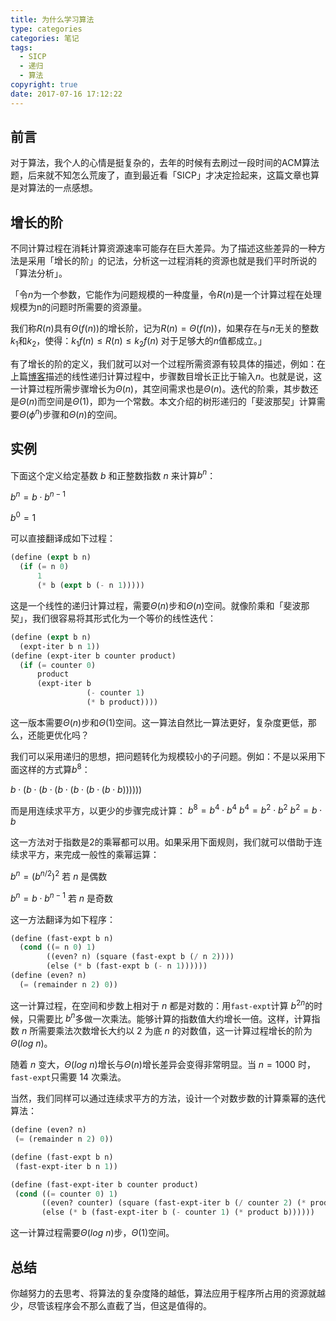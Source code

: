 ```yaml
---
title: 为什么学习算法
type: categories
categories: 笔记
tags:
  - SICP
  - 递归
  - 算法
copyright: true
date: 2017-07-16 17:12:22
---
```


## 前言

对于算法，我个人的心情是挺复杂的，去年的时候有去刷过一段时间的ACM算法题，后来就不知怎么荒废了，直到最近看「SICP」才决定捡起来，这篇文章也算是对算法的一点感想。

## 增长的阶

不同计算过程在消耗计算资源速率可能存在巨大差异。为了描述这些差异的一种方法是采用「增长的阶」的记法，分析这一过程消耗的资源也就是我们平时所说的「算法分析」。

「令$n$为一个参数，它能作为问题规模的一种度量，令$R(n)$是一个计算过程在处理规模为n的问题时所需要的资源量。

我们称$R(n)$具有$\Theta(f(n))$的增长阶，记为$R(n)=Θ(f(n))$，如果存在与$n$无关的整数$k_1$和$k_2$，使得：$k_1f(n)\leq R(n)\le k_2f(n)$ 对于足够大的$n$值都成立。」
<!-- more -->
有了增长的阶的定义，我们就可以对一个过程所需资源有较具体的描述，例如：在上篇[博客](https://www.itswincer.com/posts/aabe7c53/)描述的线性递归计算过程中，步骤数目增长正比于输入$n$。也就是说，这一计算过程所需步骤增长为$Θ(n)$，其空间需求也是$Θ(n)$。迭代的阶乘，其步数还是$Θ(n)$而空间是$Θ(1)$，即为一个常数。本文介绍的树形递归的「斐波那契」计算需要$Θ(\phi^n)$步骤和$Θ(n)$的空间。

## 实例

下面这个定义给定基数 $b$ 和正整数指数 $n$ 来计算$b^n$：

$b^n=b\cdot b^{n-1}$

$b^0=1$

可以直接翻译成如下过程：

```lisp
(define (expt b n)
  (if (= n 0)
      1
      (* b (expt b (- n 1)))))
```

这是一个线性的递归计算过程，需要$Θ(n)$步和$Θ(n)$空间。就像阶乘和「斐波那契」，我们很容易将其形式化为一个等价的线性迭代：

```lisp
(define (expt b n)
  (expt-iter b n 1))
(define (expt-iter b counter product)
  (if (= counter 0)
      product
      (expt-iter b
                 (- counter 1)
                 (* b product))))
```

这一版本需要$Θ(n)$步和$Θ(1)$空间。这一算法自然比一算法更好，复杂度更低，那么，还能更优化吗？

我们可以采用递归的思想，把问题转化为规模较小的子问题。例如：不是以采用下面这样的方式算$b^8$：

$b\cdot(b\cdot(b\cdot(b\cdot(b\cdot(b\cdot(b\cdot b))))))$

而是用连续求平方，以更少的步骤完成计算：
$b^8=b^4\cdot b^4$
$b^4=b^2\cdot b^2$
$b^2=b\cdot b$

这一方法对于指数是2的乘幂都可以用。如果采用下面规则，我们就可以借助于连续求平方，来完成一般性的乘幂运算：

$b^n=(b^{n/2})^2$				若 $n$ 是偶数

$b^n=b\cdot b^{n-1}$				若 $n$ 是奇数

这一方法翻译为如下程序：

```lisp
(define (fast-expt b n)
  (cond ((= n 0) 1)
    	((even? n) (square (fast-expt b (/ n 2))))
    	(else (* b (fast-expt b (- n 1))))))
(define (even? n)
  (= (remainder n 2) 0))
```

这一计算过程，在空间和步数上相对于 $n$ 都是对数的：用`fast-expt`计算 $b^{2n}$的时候，只需要比 $b^n$多做一次乘法。能够计算的指数值大约增长一倍。这样，计算指数 $n$ 所需要乘法次数增长大约以 $2$ 为底 $n$ 的对数值，这一计算过程增长的阶为$\Theta(log\ n)$。

随着 $n$ 变大，$\Theta(log\ n)$增长与$\Theta(n)$增长差异会变得非常明显。当 $n =1000$ 时，`fast-expt`只需要 $14$ 次乘法。

当然，我们同样可以通过连续求平方的方法，设计一个对数步数的计算乘幂的迭代算法：

```lisp
(define (even? n)
 (= (remainder n 2) 0))

(define (fast-expt b n)
 (fast-expt-iter b n 1))

(define (fast-expt-iter b counter product)
 (cond ((= counter 0) 1)
       ((even? counter) (square (fast-expt-iter b (/ counter 2) (* product b))))
       (else (* b (fast-expt-iter b (- counter 1) (* product b))))))
```

这一计算过程需要$\Theta(log\ n)$步，$\Theta(1)$空间。

## 总结

你越努力的去思考、将算法的复杂度降的越低，算法应用于程序所占用的资源就越少，尽管该程序会不那么直截了当，但这是值得的。